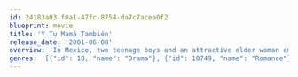 ```yaml
---
id: 24183a03-f0a1-47fc-8754-da7c7acea0f2
blueprint: movie
title: 'Y Tu Mamá También'
release_date: '2001-06-08'
overview: 'In Mexico, two teenage boys and an attractive older woman embark on a road trip and learn a thing or two about life, friendship, sex, and each other.'
genres: '[{"id": 18, "name": "Drama"}, {"id": 10749, "name": "Romance"}]'
---
```

